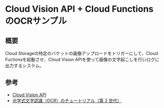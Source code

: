 # Cloud Vision API + Cloud FunctionsのOCRサンプル

## 概要
Cloud Storageの特定のバケットの画像アップロードをトリガーにして、Cloud Fuctionsを起動させ、Cloud Vision APIを使って画像の文字起こしを行いログに出力するシステム。

## 参考
- [Cloud Vision API](https://cloud.google.com/vision/?hl=ja)
- [光学式文字認識（OCR）のチュートリアル（第 2 世代）](https://cloud.google.com/functions/docs/tutorials/ocr?hl=ja)
